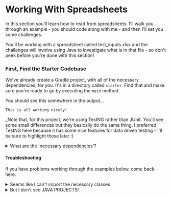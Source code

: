 # Working With Spreadsheets

In this section you'll learn how to read from spreadsheets. I'll walk you
through an example - you should code along with me - and then I'll set you some
challenges.

You'll be working with a spreadsheet called test_inputs.xlsx and the challenges
will involve using Java to investigate what is in that file - so don't peek
before you're done with this section!

### First, Find the Starter Codebase

We've already create a Gradle project, with all of the necessary dependencies,
for you. It's in a directory called `starter`. Find that and make sure you're
ready to go by executing the `main` method.

You should see this somewhere in the output...

```shell
This is all working nicely!
```

_Note that, for this project, we're using TestNG rather than JUnit. You'll see
some small differences but they basically do the same thing. I preferred TestNG
here because it has some nice features for data driven testing - I'll be sure to
highlight those later :)

<details>
    <summary>What are the 'necessary dependencies'?</summary>
    <p>
        TestNG is needed for testing (later) and two Apache POI packages are needed for interacting with spreadsheets.
    </p>
</details>

#### Troubleshooting

If you have problems working through the examples below, come back here.

<details>
    <summary>Seems like I can't import the necessary classes</summary>
    <p>Find JAVA PROJECTS on the left hand side of VSCode, then click on the three dots to bring up the menu and choose to <code>refresh</code>.</p>
</details>

<details>
    <summary>But I don't see JAVA PROJECTS!</summary>
    <h3>Make Sure You Have Project Manager for Java Installed</h3>
    <p>
    <ul>
        <li>Go to `Extensions` in VSCode</li>
        <li>Search for Project Manager for Java</li>
        <li>Install it, if you've not done so already</li>
        <li>If this doesn't solve the problem, restart VSCode</li>
    </ul>
    </p>
</detais>

<details>
    <summary>
        Why is `File` | `XSSWorkbook` | `XSSFSheet` underlined in red?
    </summary>
    <p>
        `File`, `XSSFWorkbook` and `XSSFSheet` are all classes that need to be imported. I'd expect the text editor to take care of that, or prompt you to do it. If not, you might find that those class names are underlined as the text editor doesn't know what they refer to. In that case, you should see a some helpful suggestions if you hover your cursor over the red line.
    </p>
</details>

## Loading a Spreadsheet into Memory

Find `App.java` then add some new fields to the top of the `App` class

```java
    static XSSFWorkbook workbook;
    static XSSFSheet sheet;
    static File inputs;
```

<details>
    <summary>What does <code>static</code> mean?</summary>
    <p><code>static</code> denotes that something, a method or field, belongs to a class, rather than to an instance of the class. We have to use a static field here becuase we're not going to make instances of <code>App</code>.</p>
</details>

Now add this to the body (between the `{` and `}`) of your `main` method

```java
    // get the data
    inputs = new File("phase6/starter/app/src/main/resources/test_inputs.xlsx");
    // the code below can throw errors so we have to use a try-catch
    try {
        // create a workbook from the file
        workbook = new XSSFWorkbook(inputs);
        // grab a sheet from the workbook
        sheet = workbook.getSheet("Sheet1");
        // get some output
        System.out.println(sheet);
    // if an error is thrown, the code below is executed
    } catch (Exception e) {
        System.out.println("Something went wrong...");
        System.out.println(e);
    }
```

Finally, execute your main method again. There should be no errors and you
should see something similar to this in the output

```shell
Name: /xl/worksheets/sheet1.xml - Content Type: application/vnd.openxmlformats-officedocument.spreadsheetml.worksheet+xml
```

It's not pretty but, if you saw something like that, it worked :)

## Reading Rows and Cells

The next step is to grab a row from the sheet.

You'll need one new static field - put it at the top with the others

```java
    static XSSFRow row;
```

And one more line in `main`, to grab the row using its index.

```java
    // the first row has an index of 0
    row = sheet.getRow(0);
```

Then you can print the row

```java
    System.out.println(row);
```

And you should see something like this...

```shell
<xml-fragment r="1" xmlns:r="http://schemas.openxmlformats.org/officeDocument/2006/relationships" xmlns:mx="http://schemas.microsoft.com/office/mac/excel/2008/main" xmlns:mc="http://schemas.openxmlformats.org/markup-compatibility/2006" xmlns:mv="urn:schemas-microsoft-com:mac:vml" xmlns:x14="http://schemas.microsoft.com/office/spreadsheetml/2009/9/main" xmlns:x15="http://schemas.microsoft.com/office/spreadsheetml/2010/11/main" xmlns:x14ac="http://schemas.microsoft.com/office/spreadsheetml/2009/9/ac" xmlns:xm="http://schemas.microsoft.com/office/excel/2006/main" xmlns:main="http://schemas.openxmlformats.org/spreadsheetml/2006/main">
  <main:c r="A1" s="1" t="s">
    <main:v>0</main:v>
  </main:c>
  <main:c r="B1" s="1" t="s">
    <main:v>1</main:v>
  </main:c>
  <main:c r="C1" s="1" t="s">
    <main:v>2</main:v>
  </main:c>
</xml-fragment>
```

Again, it's not much to look at but you're making progress!

Reading a cell works in a very similar way. You grab it from the row, using its
index.

You'll need one new static field - put it at the top with the others

```java
    static XSSFCell cell;
```

And one more line in `main`, to grab the cell using its index.

```java
    // the first cell has an index of 0
    cell = row.getCell(0);
```

Then you can print it

```java
    System.out.println(cell);
```

And you should see this in the output

```shell
Name
```

## Challenges

Use Apache POI to investigate the test_inputs spreadsheet
- How many column are there?
- What are the column names?
- Which columns are test inputs?
- Which column would be used as part of an assertion?
- How many rows contain valid Bug Reporter inputs?


[Next Challenge](03_parameterised_testing.md)

<!-- BEGIN GENERATED SECTION DO NOT EDIT -->

---

**How was this resource?**  
[😫](https://airtable.com/shrUJ3t7KLMqVRFKR?prefill_Repository=makersacademy%2Fextending-testing&prefill_File=phase8%2F02_working_with_spreadsheets.md&prefill_Sentiment=😫) [😕](https://airtable.com/shrUJ3t7KLMqVRFKR?prefill_Repository=makersacademy%2Fextending-testing&prefill_File=phase8%2F02_working_with_spreadsheets.md&prefill_Sentiment=😕) [😐](https://airtable.com/shrUJ3t7KLMqVRFKR?prefill_Repository=makersacademy%2Fextending-testing&prefill_File=phase8%2F02_working_with_spreadsheets.md&prefill_Sentiment=😐) [🙂](https://airtable.com/shrUJ3t7KLMqVRFKR?prefill_Repository=makersacademy%2Fextending-testing&prefill_File=phase8%2F02_working_with_spreadsheets.md&prefill_Sentiment=🙂) [😀](https://airtable.com/shrUJ3t7KLMqVRFKR?prefill_Repository=makersacademy%2Fextending-testing&prefill_File=phase8%2F02_working_with_spreadsheets.md&prefill_Sentiment=😀)  
Click an emoji to tell us.

<!-- END GENERATED SECTION DO NOT EDIT -->
